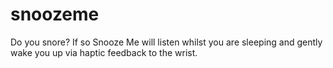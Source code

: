 # snoozeme
Do you snore? If so Snooze Me will listen whilst you are sleeping and gently wake you up via haptic feedback to the wrist.
